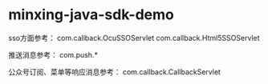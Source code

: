 # minxing-java-sdk-demo
sso方面参考：
com.callback.OcuSSOServlet
com.callback.Html5SSOServlet

推送消息参考：
com.push.*

公众号订阅、菜单等响应消息参考：
com.callback.CallbackServlet
